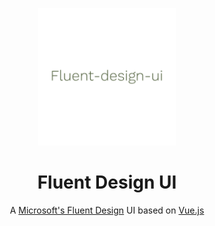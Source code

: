 <p align="center" style="text-align:center;">
    <a href="https://github.com/jstzwj/fluent-design-ui">
        <img width="220" src="./.vuepress/public/logo.png">
    </a>
</p>

<h1 align="center" style="text-align:center;">Fluent Design UI</h1>

<p align="center" style="text-align:center;">
    A <a href="https://fluent.microsoft.com/">Microsoft's Fluent Design</a> UI based on <a href="https://vuejs.org/">Vue.js</a>
</p>
